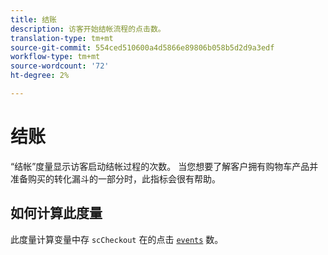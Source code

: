 ```yaml
---
title: 结账
description: 访客开始结帐流程的点击数。
translation-type: tm+mt
source-git-commit: 554ced510600a4d5866e89806b058b5d2d9a3edf
workflow-type: tm+mt
source-wordcount: '72'
ht-degree: 2%

---
```



# 结账

“结帐”度量显示访客启动结帐过程的次数。 当您想要了解客户拥有购物车产品并准备购买的转化漏斗的一部分时，此指标会很有帮助。

## 如何计算此度量

此度量计算变量中存 `scCheckout` 在的点击 [`events`](/help/implement/vars/page-vars/events/events-overview.md) 数。
